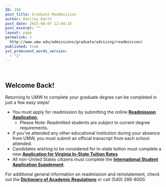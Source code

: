 ```yaml
---
ID: 198
post_title: Graduate Readmission
author: Shelley Keith
post_date: 2015-08-07 12:04:15
post_excerpt: ""
layout: page
permalink: >
  http://www.umw.edu/admissions/graduate/advising/readmission/
published: true
yst_prominent_words_version:
  - "1"
---
```

<strong> </strong>
<h2>Welcome Back!</h2>
Returning to UMW to complete your graduate degree can be completed in just a few easy steps!
<ul>
 	<li>You must apply for readmission by submitting the online <a href="https://www.applyweb.com/umw/menu.html"><strong>Readmission Application</strong></a>,
<ul>
 	<li>Please Note: Readmitted students are subject to current degree requirements.</li>
</ul>
</li>
 	<li>If you’ve attended any other educational institution during your absence from UMW, you must submit an official transcript from each school attended.</li>
 	<li>Candidates wishing to be considered for in-state tuition must complete a new <a href="https://www.google.com/url?q=http://www.umw.edu/documents/document/application-for-virginia-in-state-tuition-rates-3/&amp;sa=U&amp;ved=0CAQQFjAAahUKEwiYhvaVrZfHAhXDOz4KHWogCqU&amp;client=internal-uds-cse&amp;usg=AFQjCNGqvooqQFphtbtE7EecY7piNpdN2g"><strong>Application for Virginia In-State Tuition Rates</strong></a></li>
 	<li>All non-United States citizens must complete the <a href="http://www.umw.edu/documents/document/international-student-application-supplement/"><strong>International Student Application Supplement</strong></a>.</li>
</ul>
For additional general information on readmission and reinstatement, check out the <a href="http://publications.umw.edu/dictionary"><strong>Dictionary of Academic Regulations</strong></a> or call (540) 286-8000.